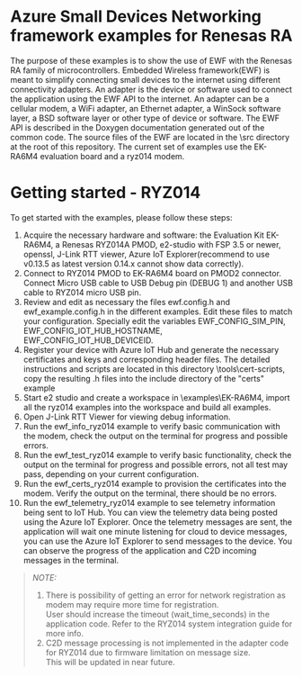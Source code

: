 # Azure Small Devices Networking framework examples for Renesas RA
The purpose of these examples is to show the use of EWF with the Renesas RA family of microcontrollers.
Embedded Wireless framework(EWF) is meant to simplify connecting small devices to the internet using different connectivity adapters.
An adapter is the device or software used to connect the application using the EWF API to the internet.
An adapter can be a cellular modem, a WiFi adapter, an Ethernet adapter, a WinSock software layer, a BSD software layer or other type of device or software.
The EWF API is described in the Doxygen documentation generated out of the common code.
The source files of the EWF are located in the \src directory at the root of this repository.
The current set of examples use the EK-RA6M4 evaluation board and a ryz014 modem.

# Getting started - RYZ014
To get started with the examples, please follow these steps:
1. Acquire the necessary hardware and software: the Evaluation Kit EK-RA6M4, a Renesas RYZ014A PMOD, e2-studio with FSP 3.5 or newer, openssl, J-Link RTT viewer, Azure IoT Explorer(recommend to use v0.13.5 as latest version 0.14.x cannot show data correctly).
2. Connect to RYZ014 PMOD to EK-RA6M4 board on PMOD2 connector. Connect Micro USB cable to USB Debug pin (DEBUG 1) and another USB cable to RYZ014 micro USB pin.
3. Review and edit as necessary the files ewf.config.h and ewf_example.config.h in the different examples. Edit these files to match your configuration. Specially edit the variables EWF_CONFIG_SIM_PIN, EWF_CONFIG_IOT_HUB_HOSTNAME, EWF_CONFIG_IOT_HUB_DEVICEID.
4. Register your device with Azure IoT Hub and generate the necessary certificates and keys and corresponding header files. The detailed instructions and scripts are located in this directory \tools\cert-scripts, copy the resulting .h files into the include directory of the "certs" example
5. Start e2 studio and create a workspace in \examples\EK-RA6M4, import all the ryz014 examples into the workspace and build all examples.
6. Open J-Link RTT Viewer for viewing debug information.
7. Run the ewf_info_ryz014 example to verify basic communication with the modem, check the output on the terminal for progress and possible errors.
8. Run the ewf_test_ryz014 example to verify basic functionality, check the output on the terminal for progress and possible errors, not all test may pass, depending on your current configuration.
9. Run the ewf_certs_ryz014 example to provision the certificates into the modem. Verify the output on the terminal, there should be no errors.
10. Run the ewf_telemetry_ryz014 example to see telemetry information being sent to IoT Hub. You can view the telemetry data being posted using the Azure IoT Explorer. Once the telemetry messages are sent, the application will wait one minute listening for cloud to device messages, you can use the Azure IoT Explorer to send messages to the device. You can observe the progress of the application and C2D incoming messages in the terminal.

> _NOTE:_
>1. There is possibility of getting an error for network registration as modem may require more time for registration.  
User should increase the timeout (wait_time_seconds) in the application code. Refer to the RYZ014 system integration guide for more info.
>2. C2D message processing is not implemented in the adapter code for RYZ014 due to firmware limitation on message size.  
This will be updated in near future.




